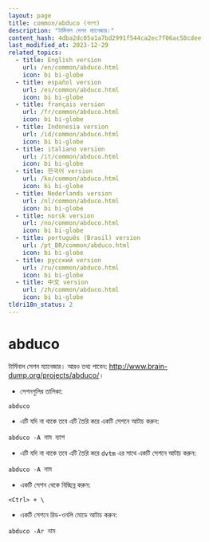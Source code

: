 ```yaml
---
layout: page
title: common/abduco (বাংলা)
description: "টার্মিনাল সেশন ম্যানেজার।"
content_hash: 4dba2dc05a1a7bd2991f544ca2ec7f06ac58cdee
last_modified_at: 2023-12-29
related_topics:
  - title: English version
    url: /en/common/abduco.html
    icon: bi bi-globe
  - title: español version
    url: /es/common/abduco.html
    icon: bi bi-globe
  - title: français version
    url: /fr/common/abduco.html
    icon: bi bi-globe
  - title: Indonesia version
    url: /id/common/abduco.html
    icon: bi bi-globe
  - title: italiano version
    url: /it/common/abduco.html
    icon: bi bi-globe
  - title: 한국어 version
    url: /ko/common/abduco.html
    icon: bi bi-globe
  - title: Nederlands version
    url: /nl/common/abduco.html
    icon: bi bi-globe
  - title: norsk version
    url: /no/common/abduco.html
    icon: bi bi-globe
  - title: português (Brasil) version
    url: /pt_BR/common/abduco.html
    icon: bi bi-globe
  - title: русский version
    url: /ru/common/abduco.html
    icon: bi bi-globe
  - title: 中文 version
    url: /zh/common/abduco.html
    icon: bi bi-globe
tldri18n_status: 2
---
```

# abduco

টার্মিনাল সেশন ম্যানেজার।
আরও তথ্য পাবেন: <http://www.brain-dump.org/projects/abduco/>।

- সেশনগুলির তালিকা:

`abduco`

- এটি যদি না থাকে তবে এটি তৈরি করে একটি সেশনে আটাচ করুন:

`abduco -A `<span class="tldr-var badge badge-pill bg-dark-lm bg-white-dm text-white-lm text-dark-dm font-weight-bold">নাম</span>` `<span class="tldr-var badge badge-pill bg-dark-lm bg-white-dm text-white-lm text-dark-dm font-weight-bold">ব্যাশ</span>

- এটি যদি না থাকে তবে এটি তৈরি করে `dvtm` এর সাথে একটি সেশনে আটাচ করুন:

`abduco -A `<span class="tldr-var badge badge-pill bg-dark-lm bg-white-dm text-white-lm text-dark-dm font-weight-bold">নাম</span>

- একটি সেশন থেকে বিচ্ছিন্ন করুন:

`<Ctrl> + \`

- একটি সেশনে রিড-ওনলি মোডে আটাচ করুন:

`abduco -Ar `<span class="tldr-var badge badge-pill bg-dark-lm bg-white-dm text-white-lm text-dark-dm font-weight-bold">নাম</span>
